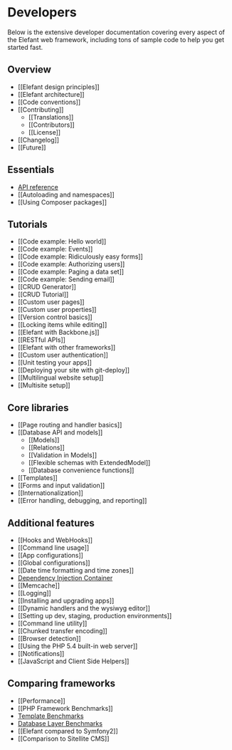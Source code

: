 # Developers

Below is the extensive developer documentation covering every aspect of the Elefant web framework, including tons of sample code to help you get started fast.

## Overview

* [[Elefant design principles]]
* [[Elefant architecture]]
* [[Code conventions]]
* [[Contributing]]
  * [[Translations]]
  * [[Contributors]]
  * [[License]]
* [[Changelog]]
* [[Future]]

## Essentials

* [API reference](http://api.elefantcms.com/)
* [[Autoloading and namespaces]]
* [[Using Composer packages]]

## Tutorials

* [[Code example: Hello world]]
* [[Code example: Events]]
* [[Code example: Ridiculously easy forms]]
* [[Code example: Authorizing users]]
* [[Code example: Paging a data set]]
* [[Code example: Sending email]]
* [[CRUD Generator]]
* [[CRUD Tutorial]]
* [[Custom user pages]]
* [[Custom user properties]]
* [[Version control basics]]
* [[Locking items while editing]]
* [[Elefant with Backbone.js]]
* [[RESTful APIs]]
* [[Elefant with other frameworks]]
* [[Custom user authentication]]
* [[Unit testing your apps]]
* [[Deploying your site with git-deploy]]
* [[Multilingual website setup]]
* [[Multisite setup]]

## Core libraries

* [[Page routing and handler basics]]
* [[Database API and models]]
  * [[Models]]
  * [[Relations]]
  * [[Validation in Models]]
  * [[Flexible schemas with ExtendedModel]]
  * [[Database convenience functions]]
* [[Templates]]
* [[Forms and input validation]]
* [[Internationalization]]
* [[Error handling, debugging, and reporting]]

## Additional features

* [[Hooks and WebHooks]]
* [[Command line usage]]
* [[App configurations]]
* [[Global configurations]]
* [[Date time formatting and time zones]]
* [Dependency Injection Container](/wiki/Global-configurations)
* [[Memcache]]
* [[Logging]]
* [[Installing and upgrading apps]]
* [[Dynamic handlers and the wysiwyg editor]]
* [[Setting up dev, staging, production environments]]
* [[Command line utility]]
* [[Chunked transfer encoding]]
* [[Browser detection]]
* [[Using the PHP 5.4 built-in web server]]
* [[Notifications]]
* [[JavaScript and Client Side Helpers]]

## Comparing frameworks

* [[Performance]]
* [[PHP Framework Benchmarks]]
* [Template Benchmarks](https://github.com/jbroadway/template-bench)
* [Database Layer Benchmarks](https://github.com/jbroadway/php-dbal-bench)
* [[Elefant compared to Symfony2]]
* [[Comparison to Sitellite CMS]]